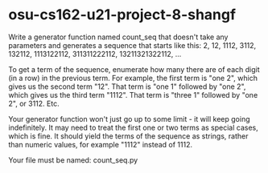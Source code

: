 # osu-cs162-u21-project-8-shangf

Write a generator function named count_seq that doesn't take any parameters and generates a sequence that starts like this: 2, 12, 1112, 3112, 132112, 1113122112, 311311222112, 13211321322112, ...

To get a term of the sequence, enumerate how many there are of each digit (in a row) in the previous term. For example, the first term is "one 2", which gives us the second term "12". That term is "one 1" followed by "one 2", which gives us the third term "1112". That term is "three 1" followed by "one 2", or 3112. Etc.

Your generator function won't just go up to some limit - it will keep going indefinitely. It may need to treat the first one or two terms as special cases, which is fine. It should yield the terms of the sequence as strings, rather than numeric values, for example "1112" instead of 1112.

Your file must be named: count_seq.py

